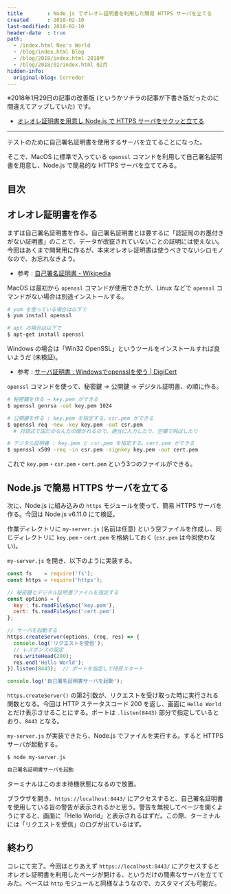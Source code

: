 ```yaml
---
title        : Node.js でオレオレ証明書を利用した簡易 HTTPS サーバを立てる
created      : 2018-02-10
last-modified: 2018-02-10
header-date  : true
path:
  - /index.html Neo's World
  - /blog/index.html Blog
  - /blog/2018/index.html 2018年
  - /blog/2018/02/index.html 02月
hidden-info:
  original-blog: Corredor
---
```


※2018年1月29日の記事の改善版 (というかソチラの記事が下書き版だったのに間違えてアップしていた) です。

- [オレオレ証明書を用意し Node.js で HTTPS サーバをサクッと立てる](/blog/2018/01/29-02.html)

-----

テストのために自己署名証明書を使用するサーバを立てることになった。

そこで、MacOS に標準で入っている `openssl` コマンドを利用して自己署名証明書を用意し、Node.js で簡易的な HTTPS サーバを立ててみる。

## 目次

## オレオレ証明書を作る

まずは自己署名証明書を作る。自己署名証明書とは要するに「認証局のお墨付きがない証明書」のことで、データが改竄されていないことの証明には使えない。今回はあくまで開発用に作るが、本来オレオレ証明書は使うべきでないシロモノなので、お忘れなきよう。

- 参考 : [自己署名証明書 - Wikipedia](https://ja.wikipedia.org/wiki/%E8%87%AA%E5%B7%B1%E7%BD%B2%E5%90%8D%E8%A8%BC%E6%98%8E%E6%9B%B8)

MacOS は最初から `openssl` コマンドが使用できたが、Linux などで `openssl` コマンドがない場合は別途インストールする。

```bash
# yum を使っている場合は以下で
$ yum install openssl

# apt の場合は以下で
$ apt-get install openssl
```

Windows の場合は「Win32 OpenSSL」というツールをインストールすれば良いようだ (未検証)。

- 参考 : [サーバ証明書 : Windowsでopensslを使う | DigiCert](https://rms-digicert.ne.jp/howto/basis/openssl_on_windows.html)

`openssl` コマンドを使って、秘密鍵 → 公開鍵 → デジタル証明書、の順に作る。

```bash
# 秘密鍵を作る → key.pem ができる
$ openssl genrsa -out key.pem 1024

# 公開鍵を作る : key.pem を指定する。csr.pem ができる
$ openssl req -new -key key.pem -out csr.pem
  # 対話式で国だのなんだの聞かれるので、適当に入力したり、空欄で飛ばしたり

# デジタル証明書 : key.pem と csr.pem を指定する。cert.pem ができる
$ openssl x509 -req -in csr.pem -signkey key.pem -out cert.pem
```

これで `key.pem`・`csr.pem`・`cert.pem` という3つのファイルができる。

## Node.js で簡易 HTTPS サーバを立てる

次に、Node.js に組み込みの `https` モジュールを使って、簡易 HTTPS サーバを作る。今回は Node.js v6.11.0 にて検証。

作業ディレクトリに `my-server.js` (名前は任意) という空ファイルを作成し、同じディレクトリに `key.pem`・`cert.pem` を格納しておく (`csr.pem` は今回使わない)。

`my-server.js` を開き、以下のように実装する。

```javascript
const fs    = require('fs');
const https = require('https');

// 秘密鍵とデジタル証明書ファイルを指定する
const options = {
  key : fs.readFileSync('key.pem'),
  cert: fs.readFileSync('cert.pem')
};

// サーバを起動する
https.createServer(options, (req, res) => {
  console.log('リクエストを受信');
  // レスポンスの設定
  res.writeHead(200);
  res.end('Hello World');
}).listen(8443);  // ポートを指定して待受スタート

console.log('自己署名証明書サーバを起動');
```

`https.createServer()` の第2引数が、リクエストを受け取った時に実行される関数となる。今回は HTTP ステータスコード 200 を返し、画面に `Hello World` とだけ表示させることにする。ポートは `.listen(8443)` 部分で指定しているとおり、`8443` となる。

`my-server.js` が実装できたら、Node.js でファイルを実行する。すると HTTPS サーバが起動する。

```bash
$ node my-server.js

自己署名証明書サーバを起動
```

ターミナルはこのまま待機状態になるので放置。

ブラウザを開き、`https://localhost:8443/` にアクセスすると、自己署名証明書を使用している旨の警告が表示されるかと思う。警告を無視してページを開くようにすると、画面に「Hello World」と表示されるはずだ。この際、ターミナルには「リクエストを受信」のログが出ているはず。

## 終わり

コレにて完了。今回はとりあえず `https://localhost:8443/` にアクセスするとオレオレ証明書を利用したページが開ける、というだけの簡素なサーバを立ててみた。ベースは `http` モジュールと同様なようなので、カスタマイズも可能だ。
